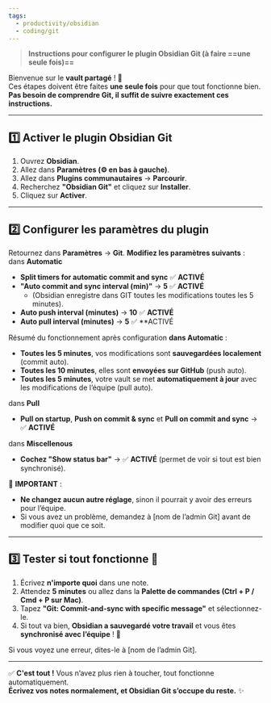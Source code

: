 ```yaml
---
tags:
  - productivity/obsidian
  - coding/git
---
```

> **Instructions pour configurer le plugin Obsidian Git (à faire ==une seule fois)==**

Bienvenue sur le **vault partagé** ! 🎉  
Ces étapes doivent être faites **une seule fois** pour que tout fonctionne bien. **Pas besoin de comprendre Git, il suffit de suivre exactement ces instructions.**

---

## **1️⃣ Activer le plugin Obsidian Git**

1. Ouvrez **Obsidian**.
2. Allez dans **Paramètres (⚙️ en bas à gauche)**.
3. Allez dans **Plugins communautaires** → **Parcourir**.
4. Recherchez **"Obsidian Git"** et cliquez sur **Installer**.
5. Cliquez sur **Activer**.

---

## **2️⃣ Configurer les paramètres du plugin**
Retournez dans **Paramètres** → **Git**. **Modifiez les paramètres suivants** :
dans **Automatic**
- **Split timers for automatic commit and sync** ✅ **ACTIVÉ**
 - **"Auto commit and sync interval (min)"** → **5** ✅ **ACTIVÉ**
    - (Obsidian enregistre dans GIT toutes les modifications toutes les 5 minutes).
- **Auto push interval (minutes)** → **10** ✅ **ACTIVÉ**
- **Auto pull interval (minutes)** → **5** ✅ **ACTIVÉ

Résumé du fonctionnement après configuration **dans Automatic** :
- **Toutes les 5 minutes**, vos modifications sont **sauvegardées localement** (commit auto).
- **Toutes les 10 minutes**, elles sont **envoyées sur GitHub** (push auto).
- **Toutes les 5 minutes**, votre vault se met **automatiquement à jour** avec les modifications de l’équipe (pull auto).



dans **Pull**
- **Pull on startup**, **Push on commit & sync** et **Pull on commit and sync** -> ✅ **ACTIVÉ**


dans **Miscellenous**
- **Cochez "Show status bar"** → ✅ **ACTIVÉ** (permet de voir si tout est bien synchronisé).



📌 **IMPORTANT** :
- **Ne changez aucun autre réglage**, sinon il pourrait y avoir des erreurs pour l’équipe.
- Si vous avez un problème, demandez à [nom de l’admin Git] avant de modifier quoi que ce soit.

---

## **3️⃣ Tester si tout fonctionne** 🚀

1. Écrivez **n'importe quoi** dans une note.
2. Attendez **5 minutes** ou allez dans la **Palette de commandes (Ctrl + P / Cmd + P sur Mac)**.
3. Tapez **"Git: Commit-and-sync with specific message"** et sélectionnez-le.
4. Si tout va bien, **Obsidian a sauvegardé votre travail** et vous êtes **synchronisé avec l’équipe** ! 🎉

Si vous voyez une erreur, dites-le à [nom de l’admin Git].

---

✅ **C'est tout !** Vous n’avez plus rien à toucher, tout fonctionne automatiquement.  
**Écrivez vos notes normalement, et Obsidian Git s’occupe du reste.** ✨